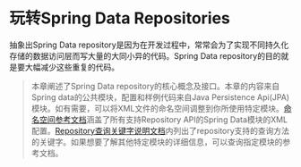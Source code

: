# 玩转Spring Data Repositories
抽象出Spring Data repository是因为在开发过程中，常常会为了实现不同持久化存储的数据访问层而写大量的大同小异的代码。Spring Data repository的目的就是要大幅减少这些重复的代码。

>本章阐述了Spring Data repository的核心概念及接口。本章的内容来自Spring data的公共模块，配置和样例代码来自Java Persistence Api(JPA)模块。如有需要，可以将XML文件的命名空间调整到你所使用特定模块。[命名空间参考文档](../6/6.1.md)涵盖了所有支持Repository API的Spring Data模块的XML配置。[Repository查询关键字说明文档](../6/6.3.md)内列出了repository支持的查询方法的关键字。如果想要了解其他特定模块的详细信息，可以查询指定模块的参考文档。